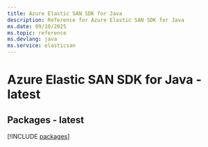 ```yaml
---
title: Azure Elastic SAN SDK for Java
description: Reference for Azure Elastic SAN SDK for Java
ms.date: 09/10/2025
ms.topic: reference
ms.devlang: java
ms.service: elasticsan
---
```

# Azure Elastic SAN SDK for Java - latest
## Packages - latest
[!INCLUDE [packages](elastic-san-index.md)]